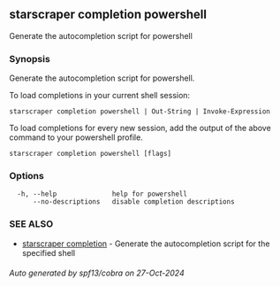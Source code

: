 ## starscraper completion powershell

Generate the autocompletion script for powershell

### Synopsis

Generate the autocompletion script for powershell.

To load completions in your current shell session:

	starscraper completion powershell | Out-String | Invoke-Expression

To load completions for every new session, add the output of the above command
to your powershell profile.


```
starscraper completion powershell [flags]
```

### Options

```
  -h, --help              help for powershell
      --no-descriptions   disable completion descriptions
```

### SEE ALSO

* [starscraper completion](starscraper_completion.md)	 - Generate the autocompletion script for the specified shell

###### Auto generated by spf13/cobra on 27-Oct-2024
